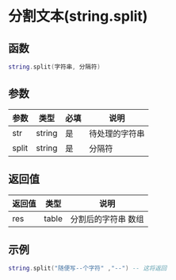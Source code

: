 # 分割文本(string.split)

## 函数

```lua
string.split(字符串, 分隔符)
```

## 参数

| 参数    | 类型     | 必填 | 说明      |
| ----- | ------ | -- | ------- |
| str   | string | 是  | 待处理的字符串 |
| split | string | 是  | 分隔符     |

## 返回值

| 返回值 | 类型    | 说明         |
| --- | ----- | ---------- |
| res | table | 分割后的字符串 数组 |

## 示例

```lua
string.split("随便写--个字符" ,"--") -- 这将返回
```
